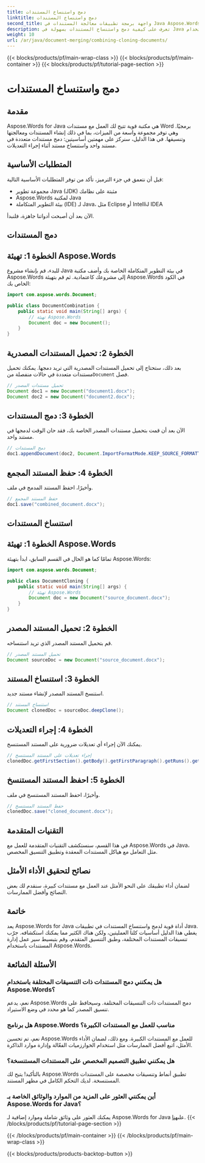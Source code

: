 ```yaml
---
title: دمج واستنساخ المستندات
linktitle: دمج واستنساخ المستندات
second_title: واجهة برمجة تطبيقات معالجة المستندات في Java Aspose.Words
description: تعرف على كيفية دمج واستنساخ المستندات بسهولة في Java باستخدام Aspose.Words. يغطي هذا الدليل التفصيلي كل ما تحتاج إلى معرفته.
weight: 10
url: /ar/java/document-merging/combining-cloning-documents/
---
```


{{< blocks/products/pf/main-wrap-class >}}
{{< blocks/products/pf/main-container >}}
{{< blocks/products/pf/tutorial-page-section >}}

# دمج واستنساخ المستندات


## مقدمة

Aspose.Words for Java هي مكتبة قوية تتيح لك العمل مع مستندات Word برمجيًا. وهي توفر مجموعة واسعة من الميزات، بما في ذلك إنشاء المستندات ومعالجتها وتنسيقها. في هذا الدليل، سنركز على مهمتين أساسيتين: دمج مستندات متعددة في مستند واحد واستنساخ مستند أثناء إجراء التعديلات.

## المتطلبات الأساسية

قبل أن نتعمق في جزء الترميز، تأكد من توفر المتطلبات الأساسية التالية:

- مجموعة تطوير Java (JDK) مثبتة على نظامك
- Aspose.Words لمكتبة Java
- بيئة التطوير المتكاملة (IDE) لـ Java، مثل Eclipse أو IntelliJ IDEA

الآن بعد أن أصبحت أدواتنا جاهزة، فلنبدأ.

## دمج المستندات

## الخطوة 1: تهيئة Aspose.Words

للبدء، قم بإنشاء مشروع Java في بيئة التطوير المتكاملة الخاصة بك وأضف مكتبة Aspose.Words إلى مشروعك كاعتمادية. ثم قم بتهيئة Aspose.Words في الكود الخاص بك:

```java
import com.aspose.words.Document;

public class DocumentCombination {
    public static void main(String[] args) {
        // تهيئة Aspose.Words
        Document doc = new Document();
    }
}
```

## الخطوة 2: تحميل المستندات المصدرية

 بعد ذلك، ستحتاج إلى تحميل المستندات المصدرية التي تريد دمجها. يمكنك تحميل مستندات متعددة في حالات منفصلة من`Document` فصل.

```java
// تحميل مستندات المصدر
Document doc1 = new Document("document1.docx");
Document doc2 = new Document("document2.docx");
```

## الخطوة 3: دمج المستندات

الآن بعد أن قمت بتحميل مستندات المصدر الخاصة بك، فقد حان الوقت لدمجها في مستند واحد.

```java
// دمج المستندات
doc1.appendDocument(doc2, Document.ImportFormatMode.KEEP_SOURCE_FORMATTING);
```

## الخطوة 4: حفظ المستند المجمع

وأخيرًا، احفظ المستند المدمج في ملف.

```java
// حفظ المستند المجمع
doc1.save("combined_document.docx");
```

## استنساخ المستندات

## الخطوة 1: تهيئة Aspose.Words

تمامًا كما هو الحال في القسم السابق، ابدأ بتهيئة Aspose.Words:

```java
import com.aspose.words.Document;

public class DocumentCloning {
    public static void main(String[] args) {
        // تهيئة Aspose.Words
        Document doc = new Document("source_document.docx");
    }
}
```

## الخطوة 2: تحميل المستند المصدر

قم بتحميل المستند المصدر الذي تريد استنساخه.

```java
// تحميل المستند المصدر
Document sourceDoc = new Document("source_document.docx");
```

## الخطوة 3: استنساخ المستند

استنسخ المستند المصدر لإنشاء مستند جديد.

```java
// استنساخ المستند
Document clonedDoc = sourceDoc.deepClone();
```

## الخطوة 4: إجراء التعديلات

يمكنك الآن إجراء أي تعديلات ضرورية على المستند المستنسخ.

```java
// إجراء تعديلات على المستند المستنسخ
clonedDoc.getFirstSection().getBody().getFirstParagraph().getRuns().get(0).setText("Modified Content");
```

## الخطوة 5: احفظ المستند المستنسخ

وأخيرًا، احفظ المستند المستنسخ في ملف.

```java
// حفظ المستند المستنسخ
clonedDoc.save("cloned_document.docx");
```

## التقنيات المتقدمة

في هذا القسم، سنستكشف التقنيات المتقدمة للعمل مع Aspose.Words في Java، مثل التعامل مع هياكل المستندات المعقدة وتطبيق التنسيق المخصص.

## نصائح لتحقيق الأداء الأمثل

لضمان أداء تطبيقك على النحو الأمثل عند العمل مع مستندات كبيرة، سنقدم لك بعض النصائح وأفضل الممارسات.

## خاتمة

يعد Aspose.Words for Java أداة قوية لدمج واستنساخ المستندات في تطبيقات Java. يغطي هذا الدليل أساسيات كلتا العمليتين، ولكن هناك الكثير مما يمكنك استكشافه. جرّب تنسيقات المستندات المختلفة، وطبق التنسيق المتقدم، وقم بتبسيط سير عمل إدارة المستندات باستخدام Aspose.Words.

## الأسئلة الشائعة

### هل يمكنني دمج المستندات ذات التنسيقات المختلفة باستخدام Aspose.Words؟

نعم، يدعم Aspose.Words دمج المستندات ذات التنسيقات المختلفة. وسيحافظ على تنسيق المصدر كما هو محدد في وضع الاستيراد.

### هل برنامج Aspose.Words مناسب للعمل مع المستندات الكبيرة؟

نعم، تم تحسين Aspose.Words للعمل مع المستندات الكبيرة. ومع ذلك، لضمان الأداء الأمثل، اتبع أفضل الممارسات مثل استخدام الخوارزميات الفعّالة وإدارة موارد الذاكرة.

### هل يمكنني تطبيق التصميم المخصص على المستندات المستنسخة؟

بالتأكيد! يتيح لك Aspose.Words تطبيق أنماط وتنسيقات مخصصة على المستندات المستنسخة. لديك التحكم الكامل في مظهر المستند.

### أين يمكنني العثور على المزيد من الموارد والوثائق الخاصة بـ Aspose.Words for Java؟

 يمكنك العثور على وثائق شاملة وموارد إضافية لـ Aspose.Words for Java على[هنا](https://reference.aspose.com/words/java/).
{{< /blocks/products/pf/tutorial-page-section >}}

{{< /blocks/products/pf/main-container >}}
{{< /blocks/products/pf/main-wrap-class >}}

{{< blocks/products/products-backtop-button >}}
